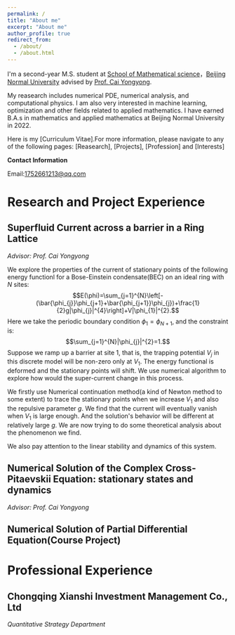 ```yaml
---
permalink: /
title: "About me"
excerpt: "About me"
author_profile: true
redirect_from: 
  - /about/
  - /about.html
---
```


I'm a second-year M.S. student at [School of Mathematical science](https://math.bnu.edu.cn/)，[Beijing Normal University](https://www.bnu.edu.cn/) advised by [Prof. Cai Yongyong](https://math.bnu.edu.cn/jzg/szdw/ac/219441.htm). 

My reasearch includes numerical PDE, numerical analysis, and computational physics. I am also very interested in machine learning, optimization and other fields related to applied mathematics. I have earned B.A.s in mathematics and applied mathematics at Beijing Normal University in 2022.

Here is my [Curriculum Vitae].For more information, please navigate to any of the following pages: [Reasearch], [Projects], [Profession] and [Interests]

**Contact Information**

Email:1752661213@qq.com

# Research and Project Experience
## Superfluid Current across a barrier in a Ring Lattice
*Advisor: Prof. Cai Yongyong*

We explore the properties of the current of stationary points of the following energy functionl for a Bose-Einstein condensate(BEC) on an ideal ring with $N$ sites:
$$E(\phi)=\sum_{j=1}^{N}\left[-(\bar{\phi_{j}}\phi_{j+1}+\bar{\phi_{j+1}}\phi_{j})+\frac{1}{2}g|\phi_{j}|^{4}\right]+V|\phi_{1}|^{2}.$$
Here we take the periodic boundary condition $\phi_{1}=\phi_{N+1}$, and the constraint is:
$$\sum_{j=1}^{N}|\phi_{j}|^{2}=1.$$
Suppose we ramp up a barrier at site 1, that is, the trapping potential $V_{j}$ in this discrete model will be non-zero only at $V_{1}$. The energy functional is deformed and the stationary points will shift. We use numerical algorithm to explore how would the super-current change in this process. 

We firstly use Numerical continuation method(a kind of Newton method to some extent) to trace the stationary points when we increase $V_{1}$ and also the repulsive parameter $g$. We find that the current will eventually vanish when $V_{1}$ is large enough. And the solution's behavior will be different at relatively large $g$. We are now trying to do some theoretical analysis about the phenomenon we find. 

We also pay attention to the linear stability and dynamics of this system. 
## Numerical Solution of the Complex Cross-Pitaevskii Equation: stationary states and dynamics
*Advisor: Prof. Cai Yongyong*

## Numerical Solution of Partial Differential Equation(Course Project)

# Professional Experience
## Chongqing Xianshi Investment Management Co., Ltd
*Quantitative Strategy Department*
